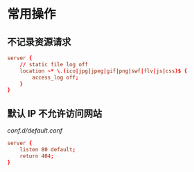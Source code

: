 # 常用操作

## 不记录资源请求

```conf
server {
    // static file log off
    location ~* \.(ico|jpg|jpeg|gif|png|swf|flv|js|css)$ {
        access_log off;
    }
}
```

## 默认 IP 不允许访问网站

_conf.d/default.conf_

```conf
server {
    listen 80 default;
    return 404;
}
```
